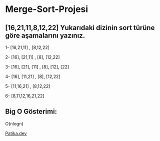 # Merge-Sort-Projesi

## [16,21,11,8,12,22] Yukarıdaki dizinin sort türüne göre aşamalarını yazınız.

1- [16,21,11] , [8,12,22]

2- [16], [21,11]  , [8], [12,22]

3- [16], [21], [11] , [8], [12], [22]

4- [16], [11,21]  , [8], [12,22]

5- [11,16,21]  , [8,12,22]

6- [8,11,12,16,21,22]

## Big O Gösterimi:
O(nlogn)

[Patika.dev](https://app.patika.dev/courses/veri-yapilari-ve-algoritmalar/merge-sort-proje)

